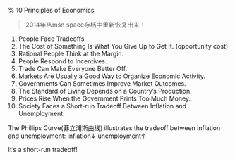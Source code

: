% 10 Principles of Economics

> 2014年从msn space存档中重新恢复出来！

1. People Face Tradeoffs
2. The Cost of Something Is What You Give Up to Get It. (opportunity cost)
3. Rational People Think at the Margin.
4. People Respond to Incentives.
5. Trade Can Make Everyone Better Off.
6. Markets Are Usually a Good Way to Organize Economic Activity.
7. Governments Can Sometimes Improve Market Outcomes.
8. The Standard of Living Depends on a Country’s Production.
9. Prices Rise When the Government Prints Too Much Money.
10. Society Faces a Short-run Tradeoff Between Inflation and Unemployment.

The Phillips Curve(菲立浦斯曲线) illustrates the tradeoff between inflation and unemployment:  inflation↓  unemployment↑

It’s a short-run tradeoff!
